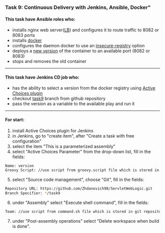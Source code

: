 ### Task 9: Continuous Delivery with Jenkins, Ansible, Docker" ###
#### This task have Ansible roles who: ####
-   installs nginx web server([LB](https://docs.nginx.com/nginx/admin-guide/load-balancer/http-load-balancer/)) and configures it to route traffic to 8082 or 8083 ports
-   installs [doсker](https://docs.docker.com/) 
-   configures the daemon docker to use an [insecure-registry](https://docs.docker.com/registry/insecure/) option
-   deploys a [new version](https://github.com/Zhdanovich98/EpamLabs/tags) of the container to an available port (8082 or 8083)
-   stops and removes the old container
---
#### This task have Jenkins CD job who: ####
-   has the ability to select a version from the docker registry using [Active Choices plugin](https://plugins.jenkins.io/uno-choice/)
-   checkout [task9](https://github.com/Zhdanovich98/EpamLabs/tree/task9) branch from github repository
-   pass the version as a variable to the available play and run it
---
#### For start: ####
1.   install Active Choices plugin for Jenkins
2.   in Jenkins, go to "create item", after "Create a task with free configuration"
3.   select the item "This is a parameterized assembly"
4.   select "Active Choices Parameter" from the drop-down list, fill in the fields: 
```sh
Name: version
Groovy Script: //use script from groovy.script file which is stored in git repository
```
5.   select "Source code management", choose "Git", fill in the fields: 
```sh
Repository URL: https://github.com/Zhdanovich98/ServletWebLogic.git
Branch Specifier: */task9
```
6.   under "Assembly" select "Execute shell command", fill in the fields:  
```sh
Team: //use script from command.sh file which is stored in git repository
```
7.   under "Post-assembly operations" select "Delete workspace when build is done".  

